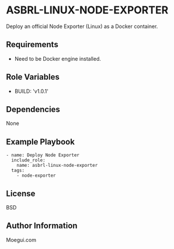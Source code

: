 ASBRL-LINUX-NODE-EXPORTER
=========

Deploy an official Node Exporter (Linux) as a Docker container.

Requirements
------------

- Need to be Docker engine installed.

Role Variables
--------------

- BUILD: 'v1.0.1'

Dependencies
------------

None

Example Playbook
----------------

    - name: Deploy Node Exporter
      include_role:
        name: asbrl-linux-node-exporter
      tags:
        - node-exporter 

License
-------

BSD

Author Information
------------------

Moegui.com
